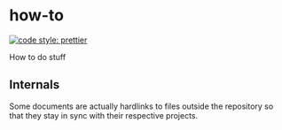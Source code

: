 # how-to

[![code style: prettier](https://img.shields.io/badge/code_style-prettier-ff69b4.svg?style=flat-square)](https://github.com/prettier/prettier)

How to do stuff

## Internals

Some documents are actually hardlinks to files outside the repository so that
they stay in sync with their respective projects.
